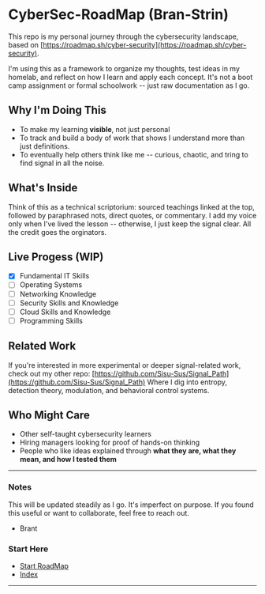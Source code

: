 # CyberSec-RoadMap (Bran-Strin)

This repo is my personal journey through the cybersecurity landscape, based on [https://roadmap.sh/cyber-security](https://roadmap.sh/cyber-security).

I'm using this as a framework to organize my thoughts, test ideas in my homelab, and reflect on how I learn and apply each concept. It's not a boot camp assignment or formal schoolwork -- just raw documentation as I go.

## Why I'm Doing This

- To make my learning **visible**, not just personal
- To track and build a body of work that shows I understand more than just definitions.
- To eventually help others think like me -- curious, chaotic, and tring to find signal in all the noise.

## What's Inside
Think of this as a technical scriptorium: sourced teachings linked at the top, followed by paraphrased nots, direct quotes, or commentary. I add my voice only when I've lived the lesson -- otherwise, I just keep the signal clear. All the credit goes the orginators.

## Live Progess (WIP)
- [X] Fundamental IT Skills
- [ ] Operating Systems
- [ ] Networking Knowledge
- [ ] Security Skills and Knowledge
- [ ] Cloud Skills and Knowledge
- [ ] Programming Skills

## Related Work

If you're interested in more experimental or deeper signal-related work, check out my other repo: 
[https://github.com/Sisu-Sus/Signal_Path](https://github.com/Sisu-Sus/Signal_Path)
Where I dig into entropy, detection theory, modulation, and behavioral control systems.

## Who Might Care

- Other self-taught cybersecurity learners
- Hiring managers looking for proof of hands-on thinking
- People who like ideas explained through **what they are, what they mean, and how I tested them**

---
### Notes

This will be updated steadily as I go. It's imperfect on purpose. If you found this useful or want to collaborate, feel free to reach out.

- Brant


### Start Here
- [Start RoadMap](https://github.com/Sisu-Sus/CyberSec-RoadMap/blob/main/Fundamental_IT_Skills/Fundamental_IT_Skills.md)
- [Index](https://github.com/Sisu-Sus/CyberSec-RoadMap/blob/main/index.md)
---


